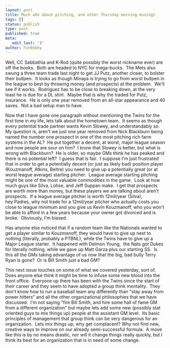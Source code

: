 ```yaml
---
layout: post
title: Much ado about pitching, and other Thursday morning musings
tags: []
status: publish
type: post
published: true
meta:
  _edit_last: '3'
author: FunBobby
---
```

Well, CC Sabbathia and K-Rod (quite possibly the worst nickname ever) are off the books.  Both are headed to NYC for mega-bucks.  The Mets also swung a three team trade last night to get JJ Putz, another closer, to bolster their bullpen.  It looks as though Minaya is trying to go from worst bullpen in the league to best by throwing money (and prospects) at the problem.  We'll see if it works.  Rodriguez has to be close to breaking down, at the very least he is due for a DL stint.  Maybe that is why the traded for Putz, insurance.  He is only one year removed from an all-star appearance and 40 saves.  Not a bad setup man to have.

Now that I have gone one paragraph without mentioning the Twins for the first time in my life, lets talk about the hometown team.  It seems as though every potential trade partner wants Kevin Slowey, and understandably so.  My question is, aren't we just one year removed from Nick Blackburn being named the number one prospect in one of the most pitching rich farm systems in the AL?  He put together a decent, at worst, major league season and now people are sour on him?  I know that Slowey is better, but what is wrong with Blackburn?  He is older, so maybe GMs think he has peaked and there is no potential left?  I guess that is fair.  I suppose I'm just frustrated that in order to get a potentially decent (or just as likely bad) position player (Kouzmanoff, Atkins, Beltre) you need to give up a potentially great (or at worst league average) starting pitcher.  League average starting pitching might be one of the most valuable commodities in the game.  Look at how much guys like Silva, Lohse, and Jeff Suppan make.  I get that prospects are worth more than money, but these players we are talking about aren't prospects.  If a league average pitcher is worth 12mil/year (Silva), hey Padres, why not trade for a 12mil/year pitcher who actually costs you close to league minimum and you give us Kevin Kouzmanoff, who you won't be able to afford in a few years because your owner got divorced and is broke.  Obviously, I'm biased. 

Has anyone else noticed that if a random team like the Nationals wanted to get a player similar to Kouzmanoff, they would have to give up next to nothing (literally, probably a PTBNL), while the Twins have to give up a Major League starter.  It happened with Delmon Young,  the Nats got Dukes for literally nothing, while we gave up Matt Garza plus our starting SS.  Is this all the GMs taking advantage of us now that the big, bad bully Terry Ryan is gone?  Or is Bill Smith just a bad GM?

This next issue touches on some of what we covered yesterday, sort of.  Does anyone else think it might be time to infuse some new blood into the front office.  Everyone up there has been with the Twins since the start of their career and they seem to have adopted a group think mentality.  They don't know how to run a baseball team any differently than "stay away from power hitters" and all the other organizational philosophies that we have discussed.  I'm not saying "fire Bill Smith, and hire some hall of fame GM from a different organization" but maybe lets add some new (possibly stat oriented guys to mix things up) people at the assistant GM level.  Its basic principles of management that group think can be very dangerous for an organization.  Lets mix things up, why get complacent? Why not find new, creative ways to improve on our already semi-successful formula.  A move like this is by no means drastic, nor will it change things really quickly, but I think its best for an organization that is in need of some change.
